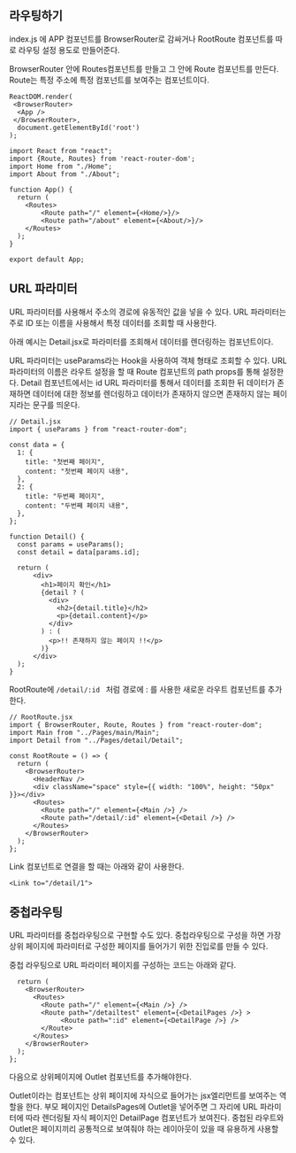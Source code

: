 ## 라우팅하기

index.js 에 APP 컴포넌트를 BrowserRouter로 감싸거나 RootRoute 컴포넌트를 따로 라우팅 설정 용도로 만들어준다.

BrowserRouter 안에 Routes컴포넌트를 만들고 그 안에 Route 컴포넌트를 만든다. Route는 특정 주소에 특정 컴포넌트를 보여주는 컴포넌트이다.

~~~react
ReactDOM.render(
 <BrowserRouter>
  <App />
 </BrowserRouter>,
  document.getElementById('root')
);
~~~

~~~react
import React from "react";
import {Route, Routes} from 'react-router-dom';
import Home from "./Home";
import About from "./About";

function App() {
  return (
    <Routes>
        <Route path="/" element={<Home/>}/>
        <Route path="/about" element={<About/>}/>
    </Routes>
  );
}

export default App;
~~~



## URL 파라미터

URL 파라미터를 사용해서 주소의 경로에 유동적인 값을 넣을 수 있다. URL 파라미터는 주로 ID 또는 이름을 사용해서 특정 데이터를 조회할 때 사용한다. 



아래 예시는 Detail.jsx로 파라미터를 조회해서 데이터를 렌더링하는 컴포넌트이다.

URL 파라미터는 useParams라는 Hook을 사용하여 객체 형태로 조회할 수 있다. URL 파라미터의 이름은 라우트 설정을 할 때 Route 컴포넌트의 path props를 통해 설정한다. Detail 컴포넌트에서는 id URL 파라미터를 통해서 데이터를 조회한 뒤 데이터가 존재하면 데이터에 대한 정보를 렌더링하고 데이터가 존재하지 않으면 존재하지 않는 페이지라는 문구를 띄운다. 

~~~react
// Detail.jsx
import { useParams } from "react-router-dom";

const data = {
  1: {
    title: "첫번째 페이지",
    content: "첫번째 페이지 내용",
  },
  2: {
    title: "두번째 페이지",
    content: "두번째 페이지 내용",
  },
};

function Detail() {
  const params = useParams();
  const detail = data[params.id];

  return (
      <div>
        <h1>페이지 확인</h1>
        {detail ? (
          <div>
            <h2>{detail.title}</h2>
            <p>{detail.content}</p>
          </div>
        ) : (
          <p>!! 존재하지 않는 페이지 !!</p>
        )}
      </div>
  );
}
~~~

RootRoute에 `/detail/:id ` 처럼 경로에 : 를 사용한 새로운 라우트 컴포넌트를 추가한다. 

~~~react
// RootRoute.jsx
import { BrowserRouter, Route, Routes } from "react-router-dom";
import Main from "../Pages/main/Main";
import Detail from "../Pages/detail/Detail";

const RootRoute = () => {
  return (
    <BrowserRouter>
      <HeaderNav />
      <div className="space" style={{ width: "100%", height: "50px" }}></div>
      <Routes>
        <Route path="/" element={<Main />} />
        <Route path="/detail/:id" element={<Detail />} />
      </Routes>
    </BrowserRouter>
  );
};
~~~

Link 컴포넌트로 연결을 할 때는 아래와 같이 사용한다.

~~~react
<Link to="/detail/1">
~~~



## 중첩라우팅

URL 파라미터를 중첩라우팅으로 구현할 수도 있다. 중첩라우팅으로 구성을 하면 가장 상위 페이지에 파라미터로 구성한 페이지를 들어가기 위한 진입로를 만들 수 있다. 

중첩 라우팅으로 URL 파라미터 페이지를 구성하는 코드는 아래와 같다.

~~~react
  return (
    <BrowserRouter>
      <Routes>
        <Route path="/" element={<Main />} />
        <Route path="/detailtest" element={<DetailPages />} >
             <Route path=":id" element={<DetailPage />} />
        </Route>
      </Routes>
    </BrowserRouter>
  );
};
~~~

다음으로 상위페이지에 Outlet 컴포넌트를 추가해야한다. 

Outlet이라는 컴포넌트는 상위 페이지에 자식으로 들어가는 jsx엘리먼트를 보여주는 역할을 한다. 부모 페이지인 DetailsPages에 Outlet을 넣어주면 그 자리에 URL 파라미터에 따라 렌더링될 자식 페이지인 DetailPage 컴포넌트가 보여진다. 중첩된 라우트와 Outlet은 페이지끼리 공통적으로 보여줘야 하는 레이아웃이 있을 때 유용하게 사용할 수 있다. 